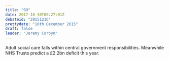 ```yaml
---
title: "09"
date: 2017-10-30T08:27:01Z
debateid: "20151216"
prettydate: "16th December 2015"
draft: false
leader: "Jeremy Corbyn"
---
```


Adult social care falls within central government responsibilities. Meanwhile NHS Trusts predict a £2.2bn deficit this year.